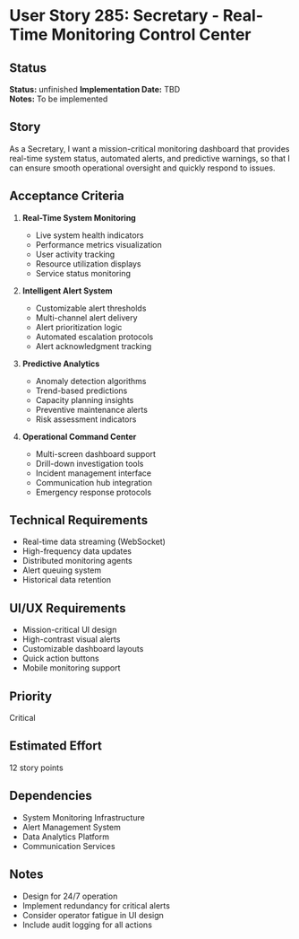 # User Story 285: Secretary - Real-Time Monitoring Control Center

## Status
**Status:** unfinished
**Implementation Date:** TBD  
**Notes:** To be implemented

## Story
As a Secretary, I want a mission-critical monitoring dashboard that provides real-time system status, automated alerts, and predictive warnings, so that I can ensure smooth operational oversight and quickly respond to issues.

## Acceptance Criteria
1. **Real-Time System Monitoring**
   - Live system health indicators
   - Performance metrics visualization
   - User activity tracking
   - Resource utilization displays
   - Service status monitoring

2. **Intelligent Alert System**
   - Customizable alert thresholds
   - Multi-channel alert delivery
   - Alert prioritization logic
   - Automated escalation protocols
   - Alert acknowledgment tracking

3. **Predictive Analytics**
   - Anomaly detection algorithms
   - Trend-based predictions
   - Capacity planning insights
   - Preventive maintenance alerts
   - Risk assessment indicators

4. **Operational Command Center**
   - Multi-screen dashboard support
   - Drill-down investigation tools
   - Incident management interface
   - Communication hub integration
   - Emergency response protocols

## Technical Requirements
- Real-time data streaming (WebSocket)
- High-frequency data updates
- Distributed monitoring agents
- Alert queuing system
- Historical data retention

## UI/UX Requirements
- Mission-critical UI design
- High-contrast visual alerts
- Customizable dashboard layouts
- Quick action buttons
- Mobile monitoring support

## Priority
Critical

## Estimated Effort
12 story points

## Dependencies
- System Monitoring Infrastructure
- Alert Management System
- Data Analytics Platform
- Communication Services

## Notes
- Design for 24/7 operation
- Implement redundancy for critical alerts
- Consider operator fatigue in UI design
- Include audit logging for all actions
